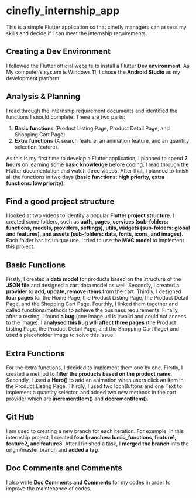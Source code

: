 # cinefly_internship_app

This is a simple Flutter application so that cinefly managers can assess my skills and decide if I can meet the internship requirements.

## Creating a Dev Environment
I followed the Flutter official website to install a Flutter **Dev environment**. As My computer's system is Windows 11, I chose the **Android Studio** as my development platform.

## Analysis & Planning
I read through the internship requirement documents and identified the functions I should complete.
There are two parts:
1. **Basic functions** (Product Listing Page, Product Detail Page, and Shopping Cart Page).
2. **Extra functions** (A search feature, an animation feature, and an quantity selection feature).

As this is my first time to develop a Flutter application, I planned to spend **2 hours** on learning some **basic knowledge** before coding. I read through the Flutter documentation and watch three videos.
After that, I planned to finish all the functions in two days (**basic functions: high priority, extra functions: low priority**).

## Find a good project structure
I looked at two videos to identify a popular **Flutter project structure**. I created some folders, such as **auth, pages, services (sub-folders: functions, models, providers, settings), utils, widgets (sub-folders: global and features), and assets (sub-folders: data, fonts, icons, and images)**.
Each folder has its unique use. I tried to use the **MVC model** to implement this project.

## Basic Functions
Firstly, I created a **data model** for products based on the structure of the **JSON file** and designed a cart data model as well.
Secondly, I created a **provider** to **add, update, remove items** from the cart.
Thirdly, I designed **four pages** for the Home Page, the Product Listing Page, the Product Detail Page, and the Shopping Cart Page.
Fourthly, I linked them together and called functions/methods to achieve the business requirements.
Finally, after a testing, I found **a bug** (one image url is invalid and could not access to the image). I **analysed this bug will affect three pages** (the Product Listing Page, the Product Detail Page, and the Shopping Cart Page) and used a placeholder image to solve this issue.

## Extra Functions
For the extra functions, I decided to implement them one by one.
Firstly, I created a method to **filter the products based on the product name**.
Secondly, I used a **Hero()** to add an animation when users click an item in the Product Listing Page.
Thirdly, I used two IconButtons and one Text to implement a quantity selector, and added two new methods in the cart provider which are **incrementItem()** and **decrementItem()**.

## Git Hub
I am used to creating a new branch for each iteration. For example, in this internship project, I created **four branches: basic_functions, feature1, feature2, and feature3**.
After I finished a task, I **merged the branch** into the origin/master branch and **added a tag**.

## Doc Comments and Comments
I also write **Doc Comments and Comments** for my codes in order to improve the maintenance of codes.